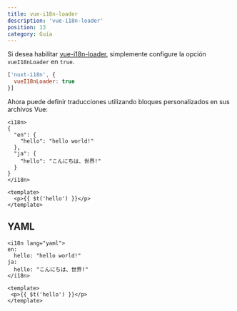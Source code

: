```yaml
---
title: vue-i18n-loader
description: 'vue-i18n-loader'
position: 13
category: Guía
---
```


Si desea habilitar [vue-i18n-loader](https://github.com/intlify/vue-i18n-loader), simplemente configure la opción `vueI18nLoader` en `true`.

```js {}[nuxt.config.js]
['nuxt-i18n', {
  vueI18nLoader: true
}]

```

Ahora puede definir traducciones utilizando bloques personalizados en sus archivos Vue:

```vue
<i18n>
{
  "en": {
    "hello": "hello world!"
  },
  "ja": {
    "hello": "こんにちは、世界!"
  }
}
</i18n>

<template>
  <p>{{ $t('hello') }}</p>
</template>
```

## YAML

```vue
<i18n lang="yaml">
en:
  hello: "hello world!"
ja:
  hello: "こんにちは、世界!"
</i18n>

<template>
 <p>{{ $t('hello') }}</p>
</template>
```
